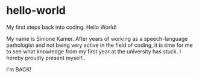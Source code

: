 # hello-world
My first steps back into coding. Hello World!

My name is Simone Kamer. 
After years of working as a speech-language pathologist and not being very active in the field of coding,
it is time for me to see what knowledge from my first year at the university has stuck.
I hereby proudly present myself..

I'm BACK!
